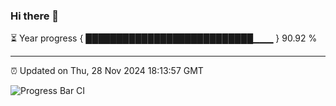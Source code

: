 ### Hi there 👋

⏳ Year progress { ███████████████████████████▁▁▁ } 90.92 %

---

⏰ Updated on Thu, 28 Nov 2024 18:13:57 GMT

![Progress Bar CI](https://github.com/Shyam-Makwana/GitHub-Actions-Demo/workflows/Progress%20Bar%20CI/badge.svg)
